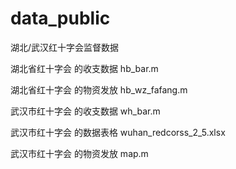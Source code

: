 # data_public
湖北/武汉红十字会监督数据

湖北省红十字会 的收支数据 hb_bar.m

湖北省红十字会 的物资发放 hb_wz_fafang.m

武汉市红十字会 的收支数据 wh_bar.m

武汉市红十字会 的数据表格 wuhan_redcorss_2_5.xlsx

武汉市红十字会 的物资发放 map.m
